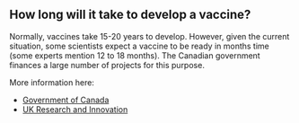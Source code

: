 ## How long will it take to develop a vaccine?

Normally, vaccines take 15-20 years to develop. However, given the current situation, some scientists expect a vaccine to be ready in months time (some experts mention 12 to 18 months). The Canadian government finances a large number of projects for this purpose.

More information here:
- [Government of Canada](https://www.canada.ca/en/institutes-health-research/news/2020/03/government-of-canada-funds-49-additional-covid-19-research-projects-details-of-the-funded-projects.html)
- [UK Research and Innovation](https://coronavirusexplained.ukri.org/en/article/vdt0005/)

